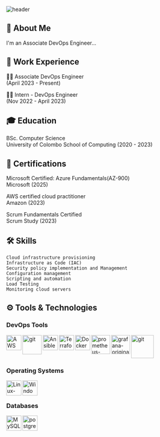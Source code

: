 ![header](https://capsule-render.vercel.app/api?type=venom&color=gradient&height=200&section=header&text=Hello%20World&fontColor=363636&fontSize=60)

## 🚀 About Me
I'm an Associate DevOps Engineer...


## 📄 Work Experience
👩‍💻 Associate DevOps Engineer  
    (April 2023 - Present)

👩‍💻 Intern - DevOps Engineer  
    (Nov 2022 - April 2023)

## 🎓 Education
BSc. Computer Science   
University of Colombo School of Computing (2020 - 2023)

## 🚩 Certifications

Microsoft Certified: Azure Fundamentals(AZ-900)  
 Microsoft (2025)

AWS certified cloud practitioner   
 Amazon (2023)

Scrum Fundamentals Certified  
 Scrum Study (2023)


## 🛠 Skills

    Cloud infrastructure provisioning  
    Infrastructure as Code (IAC)
    Security policy implementation and Management  
    Configuration management
    Scripting and automation
    Load Testing
    Monitoring cloud servers

## ⚙️ Tools & Technologies

### DevOps Tools

<img src="https://cdn.jsdelivr.net/gh/devicons/devicon@latest/icons/amazonwebservices/amazonwebservices-original-wordmark.svg" width="40" height="40" margin-left="300" align="left" alt="AWS"/>

<img width="51" height="51" alt="git" src="https://github.com/user-attachments/assets/83694ec7-ff22-43a1-99a9-31054f6c6e9f" width="40" height="40" align="left"/>
                              
<img src="https://cdn.jsdelivr.net/gh/devicons/devicon@latest/icons/ansible/ansible-original.svg" width="40" height="40" align="left" alt="Ansible"/>

<img src="https://cdn.jsdelivr.net/gh/devicons/devicon@latest/icons/terraform/terraform-original-wordmark.svg" width="40" height="40" align="left" alt="Terraform"/>

<img src="https://cdn.jsdelivr.net/gh/devicons/devicon@latest/icons/docker/docker-original.svg" width="40" height="40" align="left" alt="Docker" />

<img alt="prometheus-plain-wordmark-8x" src="https://github.com/user-attachments/assets/0b7b0cfb-7066-4068-bbc1-01491dcd6b1f" width="50" height="50" align="left"/>  

<img width="50" height="50" alt="grafana-original-wordmark-8x" src="https://github.com/user-attachments/assets/aed1a01d-0c3b-4acd-873c-1360153a115b" align="left" />

<img width="60" height="61" alt="git" src="https://github.com/user-attachments/assets/d6d0a949-9ca7-437a-9656-b9bf68418310" />   

### Operating Systems

<img src="https://cdn.jsdelivr.net/gh/devicons/devicon@latest/icons/linux/linux-original.svg" width="40" height="40" margin-left="300" align="left" alt="Linux-Ubuntu"/>

<img src="https://cdn.jsdelivr.net/gh/devicons/devicon@latest/icons/windows11/windows11-original.svg" width="40" height="40" align="left" alt="Windows" /><br>
<br>

### Databases

<img src="https://cdn.jsdelivr.net/gh/devicons/devicon@latest/icons/mysql/mysql-original-wordmark.svg" width="40" height="40" margin-left="300" align="left" alt="MySQL"/>
 
<img src="https://cdn.jsdelivr.net/gh/devicons/devicon@latest/icons/postgresql/postgresql-original-wordmark.svg" width="40" height="40" align="left" alt="postgresql" /><br>
<br>
<br>
<!--## 📊 My Stats: -->

<!--[![GitHub Streak](http://github-readme-streak-stats.herokuapp.com?user=Shan-Dilranga&theme=dark&background=000000)](https://git.io/streak-stats)  -->

<!--![Anurag's GitHub stats](https://github-readme-stats.vercel.app/api?username=Shan-Dilranga&show_icons=true&theme=radical) -->



<!--![Heart Beat](https://user-images.githubusercontent.com/84151287/185879585-a0b2e30a-7ec7-45d3-8a68-567b9aeb9cd2.png)-->


<!--![HeartBeat](https://user-images.githubusercontent.com/84151287/185886536-0d0b358e-36c2-4a8a-bd47-6953e21f62b5.png)-->


